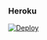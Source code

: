 ### Heroku
[![Deploy](https://www.herokucdn.com/deploy/button.svg)](https://heroku.com/deploy?template=https://github.com/Danyga2020/draft) 
